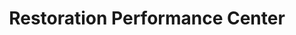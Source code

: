 ---
title: "Restoration Performance Center"
url: /chandler/restoration-performance-center/
shop: Autoteile
---